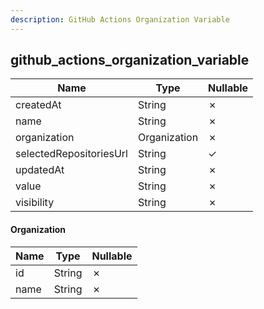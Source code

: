```yaml
---
description: GitHub Actions Organization Variable
---
```

github_actions_organization_variable
------------------------------------

| **Name**                | **Type**     | **Nullable** |
| ----------------------- | ------------ | ------------ |
| createdAt               | String       | &cross;      |
| name                    | String       | &cross;      |
| organization            | Organization | &cross;      |
| selectedRepositoriesUrl | String       | &check;      |
| updatedAt               | String       | &cross;      |
| value                   | String       | &cross;      |
| visibility              | String       | &cross;      |

#### Organization
| **Name** | **Type** | **Nullable** |
| -------- | -------- | ------------ |
| id       | String   | &cross;      |
| name     | String   | &cross;      |
